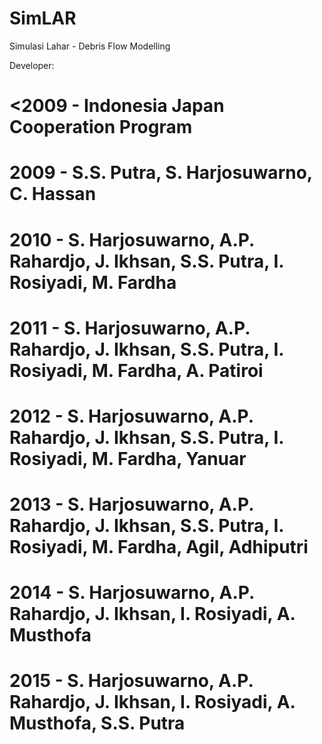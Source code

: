 # SimLAR
Simulasi Lahar - Debris Flow Modelling

Developer:

# <2009 - Indonesia Japan Cooperation Program
# 2009 - S.S. Putra, S. Harjosuwarno, C. Hassan
# 2010 - S. Harjosuwarno, A.P. Rahardjo, J. Ikhsan, S.S. Putra, I. Rosiyadi, M. Fardha
# 2011 - S. Harjosuwarno, A.P. Rahardjo, J. Ikhsan, S.S. Putra, I. Rosiyadi, M. Fardha, A. Patiroi
# 2012 - S. Harjosuwarno, A.P. Rahardjo, J. Ikhsan, S.S. Putra, I. Rosiyadi, M. Fardha, Yanuar
# 2013 - S. Harjosuwarno, A.P. Rahardjo, J. Ikhsan, S.S. Putra, I. Rosiyadi, M. Fardha, Agil, Adhiputri
# 2014 - S. Harjosuwarno, A.P. Rahardjo, J. Ikhsan, I. Rosiyadi, A. Musthofa
# 2015 - S. Harjosuwarno, A.P. Rahardjo, J. Ikhsan, I. Rosiyadi, A. Musthofa, S.S. Putra
